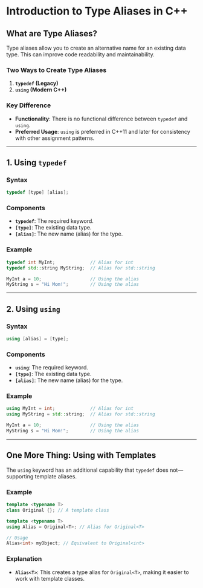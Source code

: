 # Introduction to Type Aliases in C++

## What are Type Aliases?
Type aliases allow you to create an alternative name for an existing data type. This can improve code readability and maintainability.

### Two Ways to Create Type Aliases
1. **`typedef` (Legacy)**
2. **`using` (Modern C++)**

### Key Difference
- **Functionality**: There is no functional difference between `typedef` and `using`.
- **Preferred Usage**: `using` is preferred in C++11 and later for consistency with other assignment patterns.

---

## 1. Using `typedef`

### Syntax
```cpp
typedef [type] [alias];
```

### Components
- **`typedef`**: The required keyword.
- **`[type]`**: The existing data type.
- **`[alias]`**: The new name (alias) for the type.

### Example
```cpp
typedef int MyInt;             // Alias for int
typedef std::string MyString;  // Alias for std::string

MyInt a = 10;                  // Using the alias
MyString s = "Hi Mom!";        // Using the alias
```

---

## 2. Using `using`

### Syntax
```cpp
using [alias] = [type];
```

### Components
- **`using`**: The required keyword.
- **`[type]`**: The existing data type.
- **`[alias]`**: The new name (alias) for the type.

### Example
```cpp
using MyInt = int;             // Alias for int
using MyString = std::string;  // Alias for std::string

MyInt a = 10;                  // Using the alias
MyString s = "Hi Mom!";        // Using the alias
```

---

## One More Thing: Using with Templates
The `using` keyword has an additional capability that `typedef` does not—supporting template aliases.

### Example
```cpp
template <typename T>
class Original {}; // A template class

template <typename T>
using Alias = Original<T>; // Alias for Original<T>

// Usage
Alias<int> myObject; // Equivalent to Original<int>
```

### Explanation
- **`Alias<T>`**: This creates a type alias for `Original<T>`, making it easier to work with template classes.
